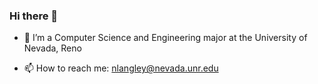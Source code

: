 ### Hi there 👋

- 🌱 I’m a Computer Science and Engineering major at the University of Nevada, Reno

- 📫 How to reach me: nlangley@nevada.unr.edu

<!--
**Langley-Nicholas-1103/Langley-Nicholas-1103** is a ✨ _special_ ✨ repository because its `README.md` (this file) appears on your GitHub profile.

-->
